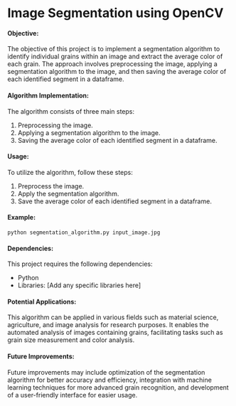 # Image Segmentation using OpenCV

#### Objective:
The objective of this project is to implement a segmentation algorithm to identify individual grains within an image and extract the average color of each grain. The approach involves preprocessing the image, applying a segmentation algorithm to the image, and then saving the average color of each identified segment in a dataframe.

#### Algorithm Implementation:
The algorithm consists of three main steps:
1. Preprocessing the image.
2. Applying a segmentation algorithm to the image.
3. Saving the average color of each identified segment in a dataframe.

#### Usage:
To utilize the algorithm, follow these steps:
1. Preprocess the image.
2. Apply the segmentation algorithm.
3. Save the average color of each identified segment in a dataframe.

#### Example:
```
python segmentation_algorithm.py input_image.jpg
```

#### Dependencies:
This project requires the following dependencies:
- Python
- Libraries: [Add any specific libraries here]

#### Potential Applications:
This algorithm can be applied in various fields such as material science, agriculture, and image analysis for research purposes. It enables the automated analysis of images containing grains, facilitating tasks such as grain size measurement and color analysis.

#### Future Improvements:
Future improvements may include optimization of the segmentation algorithm for better accuracy and efficiency, integration with machine learning techniques for more advanced grain recognition, and development of a user-friendly interface for easier usage.